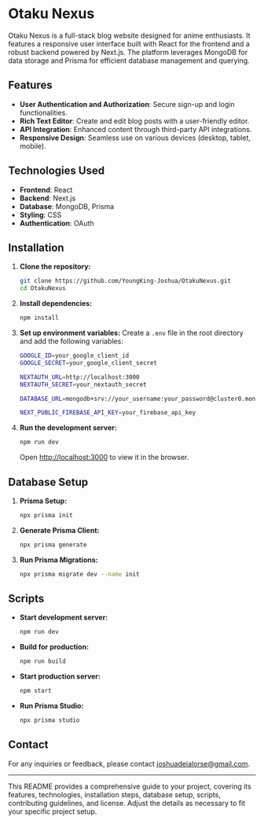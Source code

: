 # Otaku Nexus

Otaku Nexus is a full-stack blog website designed for anime enthusiasts. It features a responsive user interface built with React for the frontend and a robust backend powered by Next.js. The platform leverages MongoDB for data storage and Prisma for efficient database management and querying.

## Features

- **User Authentication and Authorization**: Secure sign-up and login functionalities.
- **Rich Text Editor**: Create and edit blog posts with a user-friendly editor.
- **API Integration**: Enhanced content through third-party API integrations.
- **Responsive Design**: Seamless use on various devices (desktop, tablet, mobile).

## Technologies Used

- **Frontend**: React
- **Backend**: Next.js
- **Database**: MongoDB, Prisma
- **Styling**: CSS
- **Authentication**: OAuth

## Installation

1. **Clone the repository:**
    ```sh
    git clone https://github.com/YoungKing-Joshua/OtakuNexus.git
    cd OtakuNexus
    ```

2. **Install dependencies:**
    ```sh
    npm install
    ```

3. **Set up environment variables:**
    Create a `.env` file in the root directory and add the following variables:
    ```sh
    GOOGLE_ID=your_google_client_id
    GOOGLE_SECRET=your_google_client_secret

    NEXTAUTH_URL=http://localhost:3000
    NEXTAUTH_SECRET=your_nextauth_secret

    DATABASE_URL=mongodb+srv://your_username:your_password@cluster0.mongodb.net/your_database?retryWrites=true&w=majority

    NEXT_PUBLIC_FIREBASE_API_KEY=your_firebase_api_key
    ```

    

4. **Run the development server:**
    ```sh
    npm run dev
    ```

    Open [http://localhost:3000](http://localhost:3000) to view it in the browser.

## Database Setup

1. **Prisma Setup:**
    ```sh
    npx prisma init
    ```

2. **Generate Prisma Client:**
    ```sh
    npx prisma generate
    ```

3. **Run Prisma Migrations:**
    ```sh
    npx prisma migrate dev --name init
    ```

## Scripts

- **Start development server:**
    ```sh
    npm run dev
    ```
- **Build for production:**
    ```sh
    npm run build
    ```
- **Start production server:**
    ```sh
    npm start
    ```
- **Run Prisma Studio:**
    ```sh
    npx prisma studio
    ```


## Contact

For any inquiries or feedback, please contact [joshuadeialorse@gmail.com](mailto:joshuadeialorse@gmail.com).

---

This README provides a comprehensive guide to your project, covering its features, technologies, installation steps, database setup, scripts, contributing guidelines, and license. Adjust the details as necessary to fit your specific project setup.